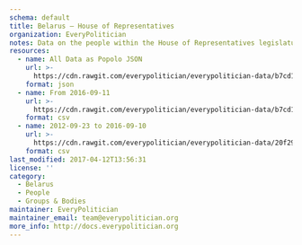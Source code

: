 ```yaml
---
schema: default
title: Belarus — House of Representatives
organization: EveryPolitician
notes: Data on the people within the House of Representatives legislature of Belarus.
resources:
  - name: All Data as Popolo JSON
    url: >-
      https://cdn.rawgit.com/everypolitician/everypolitician-data/b7cd18af2ac679d079f9e11fb01a2d689c95173b/data/Belarus/Chamber/ep-popolo-v1.0.json
    format: json
  - name: From 2016-09-11
    url: >-
      https://cdn.rawgit.com/everypolitician/everypolitician-data/b7cd18af2ac679d079f9e11fb01a2d689c95173b/data/Belarus/Chamber/term-6.csv
    format: csv
  - name: 2012-09-23 to 2016-09-10
    url: >-
      https://cdn.rawgit.com/everypolitician/everypolitician-data/20f29b1769f4d04235d8be330169e7f9bd0d06a8/data/Belarus/Chamber/term-5.csv
    format: csv
last_modified: 2017-04-12T13:56:31
license: ''
category:
  - Belarus
  - People
  - Groups & Bodies
maintainer: EveryPolitician
maintainer_email: team@everypolitician.org
more_info: http://docs.everypolitician.org
---
```

